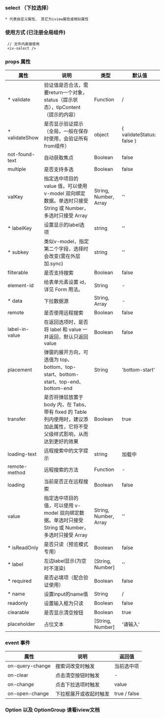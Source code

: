 ### select （下拉选择）
`* 代表自定义属性， 其它为iview属性或相似属性`

### 使用方式 (已注册全局组件)
```
 // 文件内直接使用
 <iv-select />
```
### props 属性
| 属性  |  说明  | 类型  | 默认值  |
| ------------ | ------------ | ------------ | ------------ |
| * validate  |  验证值是否合法，需要return一个对象，status（提示状态），tipContent（提示的内容）	  | Function  |  /  |
| * validateShow  |  是否显示验证提示（全局，一般在保存时使用，会验证所有from组件）	  | object  |  { validateStatus: false }  |
| not-found-text  |  自动获取焦点	  | Boolean  |  false  |
| multiple  |  是否支持多选		  | Boolean  |  false  |
| valKey  |  指定选中项目的 value 值，可以使用 v-model 双向绑定数据。单选时只接受 String 或 Number，多选时只接受 Array	  | String, Number, Array  |  ''  |
| * labelKey  |  设置显示的label选项	  | string  |  ''  |
| * subkey  |  类似v-model，指定第二个字段，选择时会改变(需在外层加.sync) 	  | string  |  ''  |
| filterable  |  是否支持搜索	  | Boolean  |  false  |
| element-id  |  给表单元素设置 id，详见 Form 用法。	  | String  |  -  |
| * data  |  下拉数据源	  | String, Array  |  -  |
| remote  |  是否使用远程搜索	  | Boolean  |  false  |
| label-in-value  |  在返回选项时，是否将 label 和 value 一并返回，默认只返回 value	  | Boolean  |  false  |
| placement  |  弹窗的展开方向，可选值为 top、bottom、top-start、bottom-start、top-end、bottom-end	  | String  |  'bottom-start'  |
| transfer  |  是否将弹层放置于 body 内，在 Tabs、带有 fixed 的 Table 列内使用时，建议添加此属性，它将不受父级样式影响，从而达到更好的效果	  | Boolean  |  true  |
| loading-text  |  远程搜索中的文字提示	  | string  |  加载中  |
| remote-method  |  远程搜索的方法	  | Function  |  -  |
| loading  |  当前是否正在远程搜索	  | Boolean  |  false  |
| value  |  	指定选中项目的 值，可以使用 v-model 双向绑定数据。单选时只接受 String 或 Number，多选时只接受 Array  | String, Number, Array  |  ''  |
| * isReadOnly  |  是否只读（预览模式专用）  | Boolean  |  false  |
|  * label | 左边label显示(为空时不渲染)	  | [String, Number]  |  ''  |
|  * required | 是否必填项（配合验证使用）	  | Boolean  |  false  |
|  * name | 设置input的name值	  | String  |  /  |
|  readonly | 设置输入框为只读  | Boolean  |  false  |
|  clearable | 是否显示清空按钮	  | Boolean  |  true  |
|  placeholder | 占位文本		  | [String, Number]  |  '请输入'  |

### event 事件
| 属性  |  说明  | 返回值  |
| ------------ | ------------ | ------------ |
| on-query-change  |  搜索词改变时触发  | 当前选中项  |
| on-clear | 点击清空按钮时触发  |  - |
| on-change | 点击下拉选项时触发  |  value |
| on-open-change | 下拉框展开或收起时触发  |  true / false |


### Option 以及 OptionGroup  请看iview文档